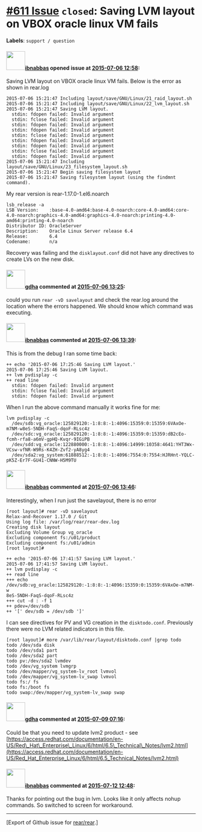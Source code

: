 [\#611 Issue](https://github.com/rear/rear/issues/611) `closed`: Saving LVM layout on VBOX oracle linux VM fails
================================================================================================================

**Labels**: `support / question`

#### <img src="https://avatars.githubusercontent.com/u/13200437?v=4" width="50">[ibnabbas](https://github.com/ibnabbas) opened issue at [2015-07-06 12:58](https://github.com/rear/rear/issues/611):

Saving LVM layout on VBOX oracle linux VM fails. Below is the error as
shown in rear.log

    2015-07-06 15:21:47 Including layout/save/GNU/Linux/21_raid_layout.sh
    2015-07-06 15:21:47 Including layout/save/GNU/Linux/22_lvm_layout.sh
    2015-07-06 15:21:47 Saving LVM layout.
      stdin: fdopen failed: Invalid argument
      stdin: fclose failed: Invalid argument
      stdin: fdopen failed: Invalid argument
      stdin: fdopen failed: Invalid argument
      stdin: fclose failed: Invalid argument
      stdin: fdopen failed: Invalid argument
      stdin: fdopen failed: Invalid argument
      stdin: fclose failed: Invalid argument
      stdin: fdopen failed: Invalid argument
    2015-07-06 15:21:47 Including layout/save/GNU/Linux/23_filesystem_layout.sh
    2015-07-06 15:21:47 Begin saving filesystem layout
    2015-07-06 15:21:47 Saving filesystem layout (using the findmnt command).

My rear version is rear-1.17.0-1.el6.noarch

    lsb_release -a
    LSB Version:    :base-4.0-amd64:base-4.0-noarch:core-4.0-amd64:core-4.0-noarch:graphics-4.0-amd64:graphics-4.0-noarch:printing-4.0-amd64:printing-4.0-noarch
    Distributor ID: OracleServer
    Description:    Oracle Linux Server release 6.4
    Release:        6.4
    Codename:       n/a

Recovery was failing and the `disklayout.conf` did not have any
directives to create LVs on the new disk.

#### <img src="https://avatars.githubusercontent.com/u/888633?u=cdaeb31efcc0048d3619651aa18dd4b76e636b21&v=4" width="50">[gdha](https://github.com/gdha) commented at [2015-07-06 13:25](https://github.com/rear/rear/issues/611#issuecomment-118853353):

could you run `rear -vD savelayout` and check the rear.log around the
location where the errors happened. We should know which command was
executing.

#### <img src="https://avatars.githubusercontent.com/u/13200437?v=4" width="50">[ibnabbas](https://github.com/ibnabbas) commented at [2015-07-06 13:39](https://github.com/rear/rear/issues/611#issuecomment-118856774):

This is from the debug I ran some time back:

    ++ echo '2015-07-06 17:25:46 Saving LVM layout.'
    2015-07-06 17:25:46 Saving LVM layout.
    ++ lvm pvdisplay -c
    ++ read line
      stdin: fdopen failed: Invalid argument
      stdin: fclose failed: Invalid argument
      stdin: fdopen failed: Invalid argument

When I run the above command manually it works fine for me:

    lvm pvdisplay -c
      /dev/sdb:vg_oracle:125829120:-1:8:8:-1:4096:15359:0:15359:6VAxOe-m7NM-w8eS-5NDH-FaqS-dqoF-RLsc4z
      /dev/sdc:vg_oracle:125829120:-1:8:8:-1:4096:15359:0:15359:dB2cEo-fcmh-rfa8-a6mV-gpHQ-Kvqr-9IGiPB
      /dev/sdd:vg_oracle:122880000:-1:8:8:-1:4096:14999:10358:4641:YHT3Wx-VCsw-vfNR-W9Rs-K4ZH-Zvf2-yA8yg4
      /dev/sda2:vg_system:61888512:-1:8:8:-1:4096:7554:0:7554:HJRHnt-YQLC-pK5Z-Er7F-GU41-CNNW-H5M9TU

#### <img src="https://avatars.githubusercontent.com/u/13200437?v=4" width="50">[ibnabbas](https://github.com/ibnabbas) commented at [2015-07-06 13:46](https://github.com/rear/rear/issues/611#issuecomment-118858133):

Interestingly, when I run just the savelayout, there is no error

    [root layout]# rear -vD savelayout
    Relax-and-Recover 1.17.0 / Git
    Using log file: /var/log/rear/rear-dev.log
    Creating disk layout
    Excluding Volume Group vg_oracle
    Excluding component fs:/u01/product
    Excluding component fs:/u01/admin
    [root layout]#

    ++ echo '2015-07-06 17:41:57 Saving LVM layout.'
    2015-07-06 17:41:57 Saving LVM layout.
    ++ lvm pvdisplay -c
    ++ read line
    +++ echo /dev/sdb:vg_oracle:125829120:-1:8:8:-1:4096:15359:0:15359:6VAxOe-m7NM-w
    8eS-5NDH-FaqS-dqoF-RLsc4z
    +++ cut -d : -f 1
    ++ pdev=/dev/sdb
    ++ '[' dev/sdb = /dev/sdb ']'

I can see directives for PV and VG creation in the `disktodo.conf`.
Previously there were no LVM related indicators in this file.

    [root layout]# more /var/lib/rear/layout/disktodo.conf |grep todo
    todo /dev/sda disk
    todo /dev/sda1 part
    todo /dev/sda2 part
    todo pv:/dev/sda2 lvmdev
    todo /dev/vg_system lvmgrp
    todo /dev/mapper/vg_system-lv_root lvmvol
    todo /dev/mapper/vg_system-lv_swap lvmvol
    todo fs:/ fs
    todo fs:/boot fs
    todo swap:/dev/mapper/vg_system-lv_swap swap

#### <img src="https://avatars.githubusercontent.com/u/888633?u=cdaeb31efcc0048d3619651aa18dd4b76e636b21&v=4" width="50">[gdha](https://github.com/gdha) commented at [2015-07-09 07:16](https://github.com/rear/rear/issues/611#issuecomment-119853472):

Could be that you need to update lvm2 product - see
[https://access.redhat.com/documentation/en-US/Red\_Hat\_Enterprise\_Linux/6/html/6.5\_Technical\_Notes/lvm2.html](https://access.redhat.com/documentation/en-US/Red_Hat_Enterprise_Linux/6/html/6.5_Technical_Notes/lvm2.html)

#### <img src="https://avatars.githubusercontent.com/u/13200437?v=4" width="50">[ibnabbas](https://github.com/ibnabbas) commented at [2015-07-12 12:48](https://github.com/rear/rear/issues/611#issuecomment-120718738):

Thanks for pointing out the bug in lvm. Looks like it only affects nohup
commands. So switched to screen for workaround.

------------------------------------------------------------------------

\[Export of Github issue for
[rear/rear](https://github.com/rear/rear).\]
